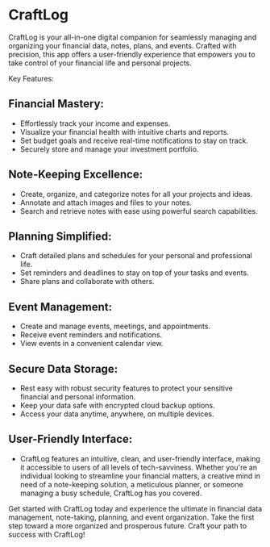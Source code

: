 # CraftLog
CraftLog is your all-in-one digital companion for seamlessly managing and organizing your financial data, notes, plans, and events. Crafted with precision, this app offers a user-friendly experience that empowers you to take control of your financial life and personal projects.

Key Features:

## Financial Mastery:

* Effortlessly track your income and expenses.
* Visualize your financial health with intuitive charts and reports.
* Set budget goals and receive real-time notifications to stay on track.
* Securely store and manage your investment portfolio.

## Note-Keeping Excellence:

* Create, organize, and categorize notes for all your projects and ideas.
* Annotate and attach images and files to your notes.
* Search and retrieve notes with ease using powerful search capabilities.

## Planning Simplified:

* Craft detailed plans and schedules for your personal and professional life.
* Set reminders and deadlines to stay on top of your tasks and events.
* Share plans and collaborate with others.

## Event Management:

* Create and manage events, meetings, and appointments.
* Receive event reminders and notifications.
* View events in a convenient calendar view.

## Secure Data Storage:

* Rest easy with robust security features to protect your sensitive financial and personal information.
* Keep your data safe with encrypted cloud backup options.
* Access your data anytime, anywhere, on multiple devices.

## User-Friendly Interface:

* CraftLog features an intuitive, clean, and user-friendly interface, making it accessible to users of all levels of tech-savviness.
Whether you're an individual looking to streamline your financial matters, a creative mind in need of a note-keeping solution, a meticulous planner, or someone managing a busy schedule, CraftLog has you covered.

Get started with CraftLog today and experience the ultimate in financial data management, note-taking, planning, and event organization. Take the first step toward a more organized and prosperous future. Craft your path to success with CraftLog!
